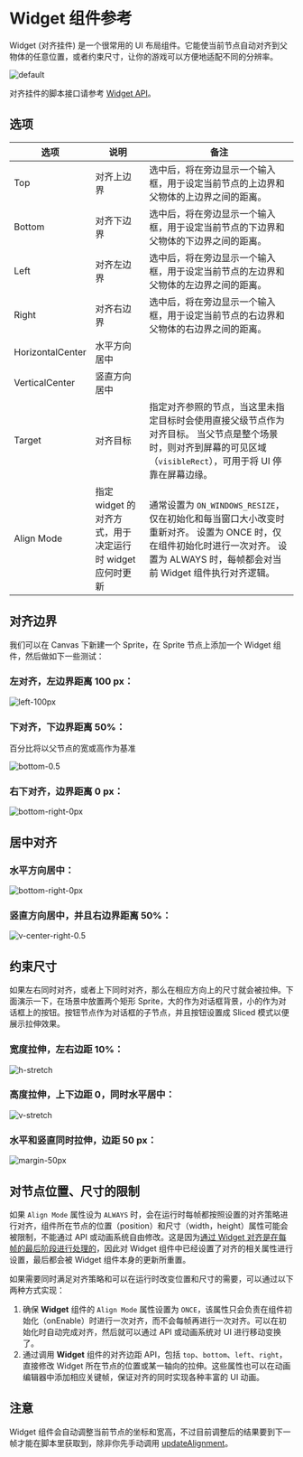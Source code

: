 # Widget 组件参考

Widget (对齐挂件) 是一个很常用的 UI 布局组件。它能使当前节点自动对齐到父物体的任意位置，或者约束尺寸，让你的游戏可以方便地适配不同的分辨率。

![default](https://gitee.com/nlpleaf/PicGo/raw/master/3c18fd5a17e644aa694615815fe45bbb)

对齐挂件的脚本接口请参考 [Widget API](https://docs.cocos.com/creator/api/zh/classes/Widget.html)。



## 选项

| 选项             | 说明                                                     | 备注                                                         |
| ---------------- | -------------------------------------------------------- | ------------------------------------------------------------ |
| Top              | 对齐上边界                                               | 选中后，将在旁边显示一个输入框，用于设定当前节点的上边界和父物体的上边界之间的距离。 |
| Bottom           | 对齐下边界                                               | 选中后，将在旁边显示一个输入框，用于设定当前节点的下边界和父物体的下边界之间的距离。 |
| Left             | 对齐左边界                                               | 选中后，将在旁边显示一个输入框，用于设定当前节点的左边界和父物体的左边界之间的距离。 |
| Right            | 对齐右边界                                               | 选中后，将在旁边显示一个输入框，用于设定当前节点的右边界和父物体的右边界之间的距离。 |
| HorizontalCenter | 水平方向居中                                             |                                                              |
| VerticalCenter   | 竖直方向居中                                             |                                                              |
| Target           | 对齐目标                                                 | 指定对齐参照的节点，当这里未指定目标时会使用直接父级节点作为对齐目标。 当父节点是整个场景时，则对齐到屏幕的可见区域（`visibleRect`），可用于将 UI 停靠在屏幕边缘。 |
| Align Mode       | 指定 widget 的对齐方式，用于决定运行时 widget 应何时更新 | 通常设置为 `ON_WINDOWS_RESIZE`，仅在初始化和每当窗口大小改变时重新对齐。 设置为 ONCE 时，仅在组件初始化时进行一次对齐。 设置为 ALWAYS 时，每帧都会对当前 Widget 组件执行对齐逻辑。 |



## 对齐边界

我们可以在 Canvas 下新建一个 Sprite，在 Sprite 节点上添加一个 Widget 组件，然后做如下一些测试：

### 左对齐，左边界距离 100 px：

![left-100px](https://gitee.com/nlpleaf/PicGo/raw/master/b017cebca4bdb13538df045ff50e4608)

### 下对齐，下边界距离 50%：

百分比将以父节点的宽或高作为基准

![bottom-0.5](https://gitee.com/nlpleaf/PicGo/raw/master/22e8b61db48f3aea68949fef0c2a5f7a)

### 右下对齐，边界距离 0 px：

![bottom-right-0px](https://gitee.com/nlpleaf/PicGo/raw/master/1bb99c9946d85bfba7d53cf582773419)

## 居中对齐

### 水平方向居中：

![bottom-right-0px](https://gitee.com/nlpleaf/PicGo/raw/master/4f9db701a48b87d2e7420489b35c28c1)

### 竖直方向居中，并且右边界距离 50%：

![v-center-right-0.5](https://gitee.com/nlpleaf/PicGo/raw/master/98331a255b53ed2a95a0232eb04a384e)



## 约束尺寸

如果左右同时对齐，或者上下同时对齐，那么在相应方向上的尺寸就会被拉伸。下面演示一下，在场景中放置两个矩形 Sprite，大的作为对话框背景，小的作为对话框上的按钮。按钮节点作为对话框的子节点，并且按钮设置成 Sliced 模式以便展示拉伸效果。

### 宽度拉伸，左右边距 10%：

![h-stretch](https://gitee.com/nlpleaf/PicGo/raw/master/896ed86b3bafd7d13dcfe22b20c614fb)

### 高度拉伸，上下边距 0，同时水平居中：

![v-stretch](https://gitee.com/nlpleaf/PicGo/raw/master/e28dced427edf9119016758923bfe200)

### 水平和竖直同时拉伸，边距 50 px：

![margin-50px](https://gitee.com/nlpleaf/PicGo/raw/master/90bf40f21a10def720c6f12a529f0569)



## 对节点位置、尺寸的限制

如果 `Align Mode` 属性设为 `ALWAYS` 时，会在运行时每帧都按照设置的对齐策略进行对齐，组件所在节点的位置（position）和尺寸（width，height）属性可能会被限制，不能通过 API 或动画系统自由修改。这是因为<u>通过 Widget 对齐是在每帧的最后阶段进行处理的</u>，因此对 Widget 组件中已经设置了对齐的相关属性进行设置，最后都会被 Widget 组件本身的更新所重置。

如果需要同时满足对齐策略和可以在运行时改变位置和尺寸的需要，可以通过以下两种方式实现：

1. 确保 **Widget** 组件的 `Align Mode` 属性设置为 `ONCE`，该属性只会负责在组件初始化（onEnable）时进行一次对齐，而不会每帧再进行一次对齐。可以在初始化时自动完成对齐，然后就可以通过 API 或动画系统对 UI 进行移动变换了。
2. 通过调用 **Widget** 组件的对齐边距 API，包括 `top`、`bottom`、`left`、`right`，直接修改 Widget 所在节点的位置或某一轴向的拉伸。这些属性也可以在动画编辑器中添加相应关键帧，保证对齐的同时实现各种丰富的 UI 动画。

## 注意

Widget 组件会自动调整当前节点的坐标和宽高，不过目前调整后的结果要到下一帧才能在脚本里获取到，除非你先手动调用 [updateAlignment](https://docs.cocos.com/creator/api/zh/classes/Widget.html#updatealignment)。